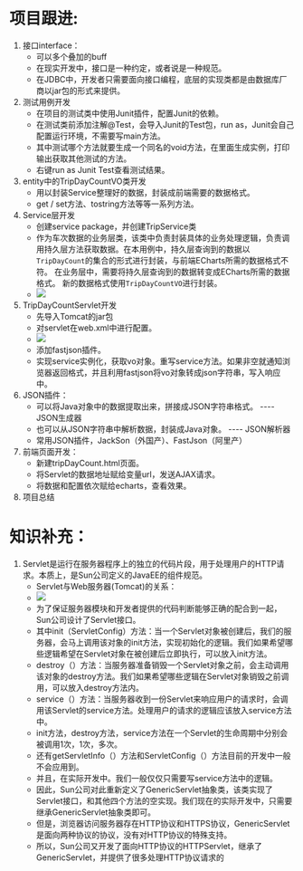 # 项目跟进:

1. 接口interface：
   - 可以多个叠加的buff
   - 在现实开发中，接口是一种约定，或者说是一种规范。
   - 在JDBC中，开发者只需要面向接口编程，底层的实现类都是由数据库厂商以jar包的形式来提供。
2. 测试用例开发
   - 在项目的测试类中使用Junit插件，配置Junit的依赖。
   - 在测试类前添加注解@Test，会导入Junit的Test包，run as，Junit会自己配置运行环境，不需要写main方法。
   - 其中测试哪个方法就要生成一个同名的void方法，在里面生成实例，打印输出获取其他测试的方法。
   - 右键run as  Junit Test查看测试结果。
3. entity中的TripDayCountVO类开发
   - 用以封装Service整理好的数据，封装成前端需要的数据格式。
   - get / set方法、tostring方法等等一系列方法。
4. Service层开发
   - 创建service package，并创建TripService类
   - 作为车次数据的业务层类，该类中负责封装具体的业务处理逻辑，负责调用持久层方法获取数据。在本用例中，持久层查询到的数据以`TripDayCount`的集合的形式进行封装，与前端ECharts所需的数据格式不符。 在业务层中，需要将持久层查询到的数据转变成ECharts所需的数据格式。 新的数据格式使用`TripDayCountVO`进行封装。
   - ![](https://img.99couple.top/20200605103511.png)
5. TripDayCountServlet开发
   - 先导入Tomcat的jar包
   - 对servlet在web.xml中进行配置。
   - ![](https://img.99couple.top/20200605210128.png)
   - 添加fastjson插件。
   - 实现service实例化，获取vo对象。重写service方法。如果非空就通知浏览器返回格式，并且利用fastjson将vo对象转成json字符串，写入响应中。
6. JSON插件：
   - 可以将Java对象中的数据提取出来，拼接成JSON字符串格式。   ----  JSON生成器
   - 也可以从JSON字符串中解析数据，封装成Java对象。                 ----   JSON解析器
   - 常用JSON插件，JackSon（外国产）、FastJson（阿里产）
7. 前端页面开发：
   - 新建tripDayCount.html页面。
   - 将Servlet的数据地址赋给变量url，发送AJAX请求。
   - 将数据和配置依次赋给echarts，查看效果。
8. 项目总结

# 知识补充：

1. Servlet是运行在服务器程序上的独立的代码片段，用于处理用户的HTTP请求。本质上，是Sun公司定义的JavaEE的组件规范。
   - Servlet与Web服务器(Tomcat)的关系：
   - ![](https://img.99couple.top/20200605153101.png)
   - 为了保证服务器模块和开发者提供的代码判断能够正确的配合到一起，Sun公司设计了Servlet接口。
   - 其中init（ServletConfig）方法：当一个Servlet对象被创建后，我们的服务器，会马上调用该对象的init方法，实现初始化的逻辑。我们如果希望哪些逻辑希望在Servlet对象在被创建后立即执行，可以放入init方法。
   - destroy（）方法：当服务器准备销毁一个Servlet对象之前，会主动调用该对象的destroy方法。我们如果希望哪些逻辑在Servlet对象销毁之前调用，可以放入destroy方法内。
   - service（）方法：当服务器收到一份Servlet来响应用户的请求时，会调用该Servlet的service方法。处理用户的请求的逻辑应该放入service方法中。
   - init方法，destroy方法，service方法在一个Servlet的生命周期中分别会被调用1次，1次，多次。
   - 还有getServletInfo（）方法和ServletConfig（）方法目前的开发中一般不会应用到。
   - 并且，在实际开发中。我们一般仅仅只需要写service方法中的逻辑。
   - 因此，Sun公司对此重新定义了GenericServlet抽象类，该类实现了Servlet接口，和其他四个方法的空实现。我们现在的实际开发中，只需要继承GenericServlet抽象类即可。
   - 但是，浏览器访问服务器存在HTTP协议和HTTPS协议，GenericServlet是面向两种协议的协议，没有对HTTP协议的特殊支持。
   - 所以，Sun公司又开发了面向HTTP协议的HTTPServlet，继承了GenericServlet，并提供了很多处理HTTP协议请求的